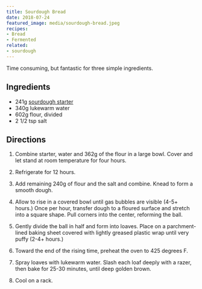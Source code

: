 ```yaml
---
title: Sourdough Bread
date: 2018-07-24
featured_image: media/sourdough-bread.jpeg
recipes:
- Bread
- Fermented
related:
- sourdough
---
```


Time consuming, but fantastic for three simple ingredients.

## Ingredients

* 241g [sourdough starter](/sourdough-starter)
* 340g lukewarm water
* 602g flour, divided
* 2 1/2 tsp salt

## Directions

1. Combine starter, water and 362g of the flour in a large bowl. Cover and let stand at room temperature for four hours.

2. Refrigerate for 12 hours.

3. Add remaining 240g of flour and the salt and combine. Knead to form a smooth dough.

4. Allow to rise in a covered bowl until gas bubbles are visible (4-5+ hours.) Once per hour, transfer dough to a floured surface and stretch into a square shape. Pull corners into the center, reforming the ball.

5. Gently divide the ball in half and form into loaves. Place on a parchment-lined baking sheet covered with lightly greased plastic wrap until very puffy (2-4+ hours.)

6. Toward the end of the rising time, preheat the oven to 425 degrees F.

7. Spray loaves with lukewarm water. Slash each loaf deeply with a razer, then bake for 25-30 minutes, until deep golden brown.

8. Cool on a rack.
